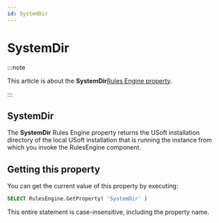 ```yaml
---
id: SystemDir
---
```


# SystemDir




:::note

This article is about the **SystemDir**[Rules Engine property](/docs/Modeller_and_Rules_Engine/Rules_Engine_properties).

:::

## **SystemDir**

The **SystemDir** Rules Engine property returns the USoft installation directory of the local USoft installation that is running the instance from which you invoke the RulesEngine component.

## Getting this property

You can get the current value of this property by executing:

```sql
SELECT RulesEngine.GetProperty( 'SystemDir' )
```

This entire statement is case-insensitive, including the property name.